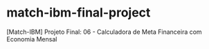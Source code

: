 # match-ibm-final-project

[Match-IBM] Projeto Final: 06 - Calculadora de Meta Financeira com Economia Mensal
